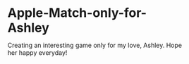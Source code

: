 # Apple-Match-only-for-Ashley
Creating an interesting game only for my love, Ashley. Hope her happy everyday!
<html lang="zh-CN">
<head>
    <meta charset="UTF-8">
    <meta name="viewport" content="width=device-width, initial-scale=1.0, user-scalable=no">
    <title>苹果消消乐 - 献给最爱的Ashley</title>
    <style>
        * {
            margin: 0;
            padding: 0;
            box-sizing: border-box;
        }
        
        body {
            font-family: -apple-system, BlinkMacSystemFont, "Segoe UI", Roboto, sans-serif;
            background: linear-gradient(135deg, #ff9a9e, #fecfef, #fecfef);
            min-height: 100vh;
            overflow-x: hidden;
            /* 移除触摸防护 */
            touch-action: manipulation;
            -webkit-touch-callout: none;
            -webkit-user-select: none;
            user-select: none;
        }
        
        /* 修复按钮触摸问题 */
        button, .level-button, .control-btn, .power-up {
            /* 关键修复：确保触摸事件正常 */
            touch-action: manipulation;
            -webkit-touch-callout: none;
            -webkit-tap-highlight-color: transparent;
            cursor: pointer;
            border: none;
            background: none;
            outline: none;
            /* 增加触摸区域 */
            min-height: 44px;
            min-width: 44px;
            display: flex;
            align-items: center;
            justify-content: center;
        }
        
        .hearts-bg {
            position: fixed;
            top: 0;
            left: 0;
            width: 100%;
            height: 100%;
            pointer-events: none;
            z-index: -1;
            overflow: hidden;
        }
        
        .heart {
            position: absolute;
            font-size: 1.5rem;
            animation: floatHeart 8s linear infinite;
            opacity: 0.6;
        }
        
        @keyframes floatHeart {
            0% {
                transform: translateY(100vh) rotate(0deg);
                opacity: 0;
            }
            10% {
                opacity: 0.6;
            }
            90% {
                opacity: 0.6;
            }
            100% {
                transform: translateY(-100px) rotate(360deg);
                opacity: 0;
            }
        }
        
        /* 主菜单样式 */
        .main-menu {
            display: flex;
            flex-direction: column;
            align-items: center;
            justify-content: center;
            min-height: 100vh;
            padding: 2rem;
            text-align: center;
        }
        
        .game-title {
            font-size: clamp(2rem, 8vw, 4rem);
            color: #fff;
            text-shadow: 0 4px 8px rgba(0,0,0,0.3);
            margin-bottom: 1rem;
            font-weight: bold;
        }
        
        .subtitle {
            font-size: clamp(1rem, 4vw, 1.5rem);
            color: #fff;
            opacity: 0.9;
            margin-bottom: 3rem;
            font-style: italic;
        }
        
        .menu-buttons {
            display: flex;
            flex-direction: column;
            gap: 1.5rem;
            width: 100%;
            max-width: 300px;
        }
        
        .menu-btn {
            padding: 1rem 2rem;
            font-size: 1.2rem;
            background: rgba(255, 255, 255, 0.9);
            color: #ff6b6b;
            border: none;
            border-radius: 25px;
            cursor: pointer;
            transition: all 0.3s ease;
            box-shadow: 0 4px 15px rgba(0, 0, 0, 0.2);
            font-weight: bold;
            /* 修复触摸 */
            touch-action: manipulation;
            min-height: 60px;
        }
        
        .menu-btn:hover, .menu-btn:active {
            background: #fff;
            transform: translateY(-2px);
            box-shadow: 0 6px 20px rgba(0, 0, 0, 0.3);
        }
        
        /* 关卡选择界面 */
        .level-select {
            display: none;
            padding: 2rem;
            min-height: 100vh;
        }
        
        .level-select h2 {
            color: #fff;
            text-align: center;
            margin-bottom: 2rem;
            font-size: clamp(1.5rem, 6vw, 2.5rem);
            text-shadow: 0 2px 4px rgba(0,0,0,0.3);
        }
        
        .level-grid {
            display: grid;
            grid-template-columns: repeat(auto-fit, minmax(280px, 1fr));
            gap: 1rem;
            max-width: 1200px;
            margin: 0 auto;
        }
        
        .level-button {
            background: rgba(255, 255, 255, 0.95);
            border: none;
            border-radius: 20px;
            padding: 1.5rem;
            cursor: pointer;
            transition: all 0.3s ease;
            box-shadow: 0 4px 15px rgba(0, 0, 0, 0.1);
            text-align: center;
            /* 修复触摸 */
            touch-action: manipulation;
            min-height: 120px;
        }
        
        .level-button:hover, .level-button:active {
            transform: translateY(-3px);
            box-shadow: 0 8px 25px rgba(0, 0, 0, 0.2);
        }
        
        .level-button.special {
            background: linear-gradient(135deg, #ff6b6b, #ee5a52);
            color: white;
        }
        
        .level-button.practice {
            background: linear-gradient(135deg, #4ecdc4, #44a08d);
            color: white;
        }
        
        .love-quote {
            font-style: italic;
            color: #666;
            margin-top: 0.5rem;
            font-size: 0.9rem;
        }
        
        .level-button.special .love-quote,
        .level-button.practice .love-quote {
            color: rgba(255, 255, 255, 0.8);
        }
        
        /* 游戏界面 */
        .game-screen {
            display: none;
            padding: 1rem;
            min-height: 100vh;
        }
        
        .game-header {
            background: rgba(255, 255, 255, 0.9);
            border-radius: 15px;
            padding: 1rem;
            margin-bottom: 1rem;
            display: grid;
            grid-template-columns: repeat(4, 1fr);
            gap: 1rem;
            text-align: center;
        }
        
        .stat-item {
            display: flex;
            flex-direction: column;
            align-items: center;
        }
        
        .stat-label {
            font-size: 0.8rem;
            color: #666;
            margin-bottom: 0.2rem;
        }
        
        .stat-value {
            font-size: 1.2rem;
            font-weight: bold;
            color: #ff6b6b;
        }
        
        .game-container {
            display: flex;
            flex-direction: column;
            gap: 1rem;
            max-width: 600px;
            margin: 0 auto;
        }
        
        .game-grid {
            display: grid;
            grid-template-columns: repeat(8, 1fr);
            gap: 2px;
            background: rgba(255, 255, 255, 0.9);
            padding: 1rem;
            border-radius: 15px;
            box-shadow: 0 4px 15px rgba(0, 0, 0, 0.1);
            aspect-ratio: 1;
        }
        
        .grid-cell {
            background: #f8f9fa;
            border-radius: 8px;
            display: flex;
            align-items: center;
            justify-content: center;
            cursor: pointer;
            transition: all 0.2s ease;
            position: relative;
            /* 修复触摸 */
            touch-action: manipulation;
            min-height: 40px;
        }
        
        .grid-cell:hover, .grid-cell:active {
            background: #e9ecef;
        }
        
        .grid-cell.selected {
            background: #fff3cd;
            box-shadow: 0 0 0 2px #ffc107;
        }
        
        .apple-icon {
            font-size: clamp(1.2rem, 4vw, 2rem);
            transition: all 0.2s ease;
            pointer-events: none;
        }
        
        .special-item {
            position: relative;
            animation: specialGlow 2s ease-in-out infinite alternate;
        }
        
        @keyframes specialGlow {
            0% { filter: brightness(1) drop-shadow(0 0 5px rgba(255, 215, 0, 0.5)); }
            100% { filter: brightness(1.2) drop-shadow(0 0 10px rgba(255, 215, 0, 0.8)); }
        }
        
        .power-ups {
            display: grid;
            grid-template-columns: repeat(3, 1fr);
            gap: 0.5rem;
            background: rgba(255, 255, 255, 0.9);
            padding: 1rem;
            border-radius: 15px;
        }
        
        .power-up {
            background: #f8f9fa;
            border: 2px solid #dee2e6;
            border-radius: 12px;
            padding: 0.8rem;
            cursor: pointer;
            transition: all 0.2s ease;
            text-align: center;
            position: relative;
            /* 修复触摸 */
            touch-action: manipulation;
            min-height: 60px;
        }
        
        .power-up:hover, .power-up:active {
            background: #e9ecef;
            transform: translateY(-1px);
        }
        
        .power-up.active {
            background: #fff3cd;
            border-color: #ffc107;
        }
        
        .power-up .icon {
            font-size: 1.5rem;
            margin-bottom: 0.2rem;
        }
        
        .power-up .name {
            font-size: 0.8rem;
            color: #666;
            margin-bottom: 0.2rem;
        }
        
        .power-up .count {
            background: #ff6b6b;
            color: white;
            border-radius: 50%;
            width: 20px;
            height: 20px;
            font-size: 0.7rem;
            display: flex;
            align-items: center;
            justify-content: center;
            position: absolute;
            top: -5px;
            right: -5px;
        }
        
        .controls {
            display: flex;
            justify-content: space-between;
            gap: 1rem;
            flex-wrap: wrap;
        }
        
        .control-btn {
            padding: 0.8rem 1.2rem;
            background: #ff6b6b;
            color: white;
            border: none;
            border-radius: 12px;
            cursor: pointer;
            font-size: 0.9rem;
            transition: all 0.2s ease;
            flex: 1;
            min-width: 80px;
            /* 修复触摸 */
            touch-action: manipulation;
            min-height: 44px;
        }
        
        .control-btn:hover, .control-btn:active {
            background: #ee5a52;
            transform: translateY(-1px);
        }
        
        .control-btn.secondary {
            background: #6c757d;
        }
        
        .control-btn.secondary:hover, .control-btn.secondary:active {
            background: #545b62;
        }
        
        /* 暂停菜单 */
        .pause-menu {
            display: none;
            position: fixed;
            top: 0;
            left: 0;
            width: 100%;
            height: 100%;
            background: rgba(0, 0, 0, 0.8);
            justify-content: center;
            align-items: center;
            z-index: 1000;
        }
        
        .pause-content {
            background: white;
            padding: 2rem;
            border-radius: 20px;
            text-align: center;
            max-width: 90vw;
        }
        
        .pause-content h3 {
            color: #ff6b6b;
            margin-bottom: 1.5rem;
        }
        
        .pause-buttons {
            display: flex;
            flex-direction: column;
            gap: 1rem;
        }
        
        /* 成就弹窗 */
        .achievement-popup {
            position: fixed;
            top: 20px;
            right: 20px;
            background: #4CAF50;
            color: white;
            padding: 1rem 1.5rem;
            border-radius: 15px;
            box-shadow: 0 4px 15px rgba(0, 0, 0, 0.3);
            transform: translateX(100%);
            transition: transform 0.5s ease;
            z-index: 1001;
            max-width: 300px;
        }
        
        .achievement-popup.show {
            transform: translateX(0);
        }
        
        /* 动画和效果 */
        .combo-display {
            position: absolute;
            top: 50%;
            left: 50%;
            transform: translate(-50%, -50%);
            background: rgba(255, 107, 107, 0.9);
            color: white;
            padding: 0.5rem 1rem;
            border-radius: 20px;
            font-weight: bold;
            z-index: 100;
            animation: comboAnim 1s ease-out forwards;
            pointer-events: none;
        }
        
        @keyframes comboAnim {
            0% {
                opacity: 0;
                transform: translate(-50%, -50%) scale(0.5);
            }
            50% {
                opacity: 1;
                transform: translate(-50%, -50%) scale(1.2);
            }
            100% {
                opacity: 0;
                transform: translate(-50%, -50%) scale(1);
            }
        }
        
        .particle {
            position: fixed;
            border-radius: 50%;
            pointer-events: none;
            z-index: 100;
        }
        
        @keyframes particle-float {
            0% {
                opacity: 1;
                transform: scale(1);
            }
            100% {
                opacity: 0;
                transform: scale(0);
            }
        }
        
        /* 移动端优化 */
        @media (max-width: 768px) {
            .game-header {
                grid-template-columns: repeat(2, 1fr);
                gap: 0.5rem;
                padding: 0.8rem;
            }
            
            .power-ups {
                grid-template-columns: repeat(6, 1fr);
                padding: 0.8rem;
            }
            
            .power-up {
                padding: 0.6rem 0.4rem;
            }
            
            .power-up .icon {
                font-size: 1.2rem;
            }
            
            .power-up .name {
                font-size: 0.7rem;
            }
            
            .controls {
                gap: 0.5rem;
            }
            
            .control-btn {
                padding: 0.6rem 0.8rem;
                font-size: 0.8rem;
            }
        }
        
        @media (max-width: 480px) {
            .main-menu {
                padding: 1rem;
            }
            
            .level-select {
                padding: 1rem;
            }
            
            .level-grid {
                grid-template-columns: 1fr;
                gap: 0.8rem;
            }
            
            .game-screen {
                padding: 0.5rem;
            }
        }
    </style>
</head>
<body>
    <!-- 爱心背景 -->
    <div class="hearts-bg" id="heartsBackground"></div>
    
    <!-- 主菜单 -->
    <div class="main-menu" id="mainMenu">
        <h1 class="game-title">🍎 苹果消消乐</h1>
        <p class="subtitle">献给最爱的Ashley ❤️</p>
        <div class="menu-buttons">
            <button class="menu-btn" onclick="showLevelSelect()">开始游戏 🎮</button>
            <button class="menu-btn" onclick="showAchievements()">成就系统 🏆</button>
            <button class="menu-btn" onclick="showLoveMessages()">专属情话 💕</button>
            <button class="menu-btn" onclick="showSettings()">游戏说明 ⚙️</button>
        </div>
    </div>
    
    <!-- 关卡选择 -->
    <div class="level-select" id="levelSelect">
        <h2>选择关卡</h2>
        <div class="level-grid" id="levelGrid"></div>
        <div style="text-align: center; margin-top: 2rem;">
            <button class="menu-btn" onclick="showMainMenu()">返回主菜单</button>
        </div>
    </div>
    <!-- 游戏界面 -->
    <div class="game-screen" id="gameScreen">
        <!-- 游戏状态栏 -->
        <div class="game-header">
            <div class="stat-item">
                <div class="stat-label">关卡</div>
                <div class="stat-value" id="currentLevel">1</div>
            </div>
            <div class="stat-item">
                <div class="stat-label">得分</div>
                <div class="stat-value" id="score">0</div>
            </div>
            <div class="stat-item">
                <div class="stat-label">目标</div>
                <div class="stat-value" id="target">1000</div>
            </div>
            <div class="stat-item">
                <div class="stat-label">剩余步数</div>
                <div class="stat-value" id="moves">25</div>
            </div>
        </div>
        
        <div class="game-container">
            <!-- 游戏网格 -->
            <div class="game-grid" id="gameGrid"></div>
            
            <!-- 道具栏 -->
            <div class="power-ups" id="powerUps">
                <div class="power-up" data-power="bomb">
                    <div class="icon">💥</div>
                    <div class="name">炸弹</div>
                    <div class="count">3</div>
                </div>
                <div class="power-up" data-power="lightning">
                    <div class="icon">⚡</div>
                    <div class="name">闪电</div>
                    <div class="count">3</div>
                </div>
                <div class="power-up" data-power="rainbow">
                    <div class="icon">🌈</div>
                    <div class="name">彩虹</div>
                    <div class="count">2</div>
                </div>
                <div class="power-up" data-power="hammer">
                    <div class="icon">🔨</div>
                    <div class="name">锤子</div>
                    <div class="count">5</div>
                </div>
                <div class="power-up" data-power="shuffle">
                    <div class="icon">🔄</div>
                    <div class="name">洗牌</div>
                    <div class="count">2</div>
                </div>
                <div class="power-up" data-power="time">
                    <div class="icon">⏰</div>
                    <div class="name">时光</div>
                    <div class="count">2</div>
                </div>
            </div>
            
            <!-- 控制按钮 -->
            <div class="controls">
                <button class="control-btn secondary" onclick="showHint()">提示 💡</button>
                <button class="control-btn secondary" onclick="pauseGame()">暂停 ⏸️</button>
                <button class="control-btn secondary" onclick="restartLevel()">重新开始 🔄</button>
                <button class="control-btn secondary" onclick="backToLevelSelect()">返回选关 ⬅️</button>
            </div>
        </div>
    </div>
    
    <!-- 暂停菜单 -->
    <div class="pause-menu" id="pauseMenu">
        <div class="pause-content">
            <h3>游戏暂停</h3>
            <div class="pause-buttons">
                <button class="menu-btn" onclick="resumeGame()">继续游戏 ▶️</button>
                <button class="menu-btn" onclick="restartLevel()">重新开始 🔄</button>
                <button class="menu-btn" onclick="backToLevelSelect()">返回选关 ⬅️</button>
                <button class="menu-btn" onclick="backToMainMenu()">主菜单 🏠</button>
            </div>
        </div>
    </div>
    
    <!-- 成就弹窗 -->
    <div class="achievement-popup" id="achievementPopup">
        <div id="achievementText"></div>
    </div>
    
    <!-- 特殊日期效果容器 -->
    <div id="specialDateEffect" style="position: fixed; top: 0; left: 0; width: 100%; height: 100%; pointer-events: none; z-index: 999;"></div>

<script>
// 游戏状态管理
class GameState {
    constructor() {
        this.currentLevel = 1;
        this.score = 0;
        this.moves = 30;
        this.target = 1000;
        this.combo = 0;
        this.selectedCell = null;
        this.grid = [];
        this.powerUps = {
            bomb: 3,
            lightning: 3,
            rainbow: 2,
            hammer: 5,
            shuffle: 2,
            time: 2
        };
        this.activePowerUp = null;
        this.achievements = new Set();
        this.isPaused = false;
        this.isGameActive = false;
        this.totalMatches = 0;
        this.maxCombo = 0;
        this.totalScore = 0;
        this.gamesPlayed = 0;
        this.perfectGames = 0;
        this.initializeAudio();
    }

    initializeAudio() {
        this.sounds = {
            match: this.createBeep(200, 0.1),
            combo: this.createBeep(300, 0.15),
            powerUp: this.createBeep(400, 0.2)
        };
    }

    createBeep(frequency, duration) {
        // 简化的音效生成
        return {
            play: () => {
                try {
                    const audioContext = new (window.AudioContext || window.webkitAudioContext)();
                    const oscillator = audioContext.createOscillator();
                    const gainNode = audioContext.createGain();
                    
                    oscillator.connect(gainNode);
                    gainNode.connect(audioContext.destination);
                    
                    oscillator.frequency.setValueAtTime(frequency, audioContext.currentTime);
                    gainNode.gain.setValueAtTime(0.1, audioContext.currentTime);
                    gainNode.gain.exponentialRampToValueAtTime(0.01, audioContext.currentTime + duration);
                    
                    oscillator.start(audioContext.currentTime);
                    oscillator.stop(audioContext.currentTime + duration);
                } catch (e) {
                    // 静默处理音效错误
                }
            }
        };
    }

    playSound(type) {
        if (this.sounds[type]) {
            this.sounds[type].play();
        }
    }
}

// 全局游戏状态
const gameState = new GameState();

// 关卡数据和情话
const LEVELS = [
    { id: 1, name: "初遇", target: 1800, moves: 450, quote: "就像第一次见到你，心跳不已 💕", special: false },
    { id: 2, name: "怦然心动", target: 2300, moves: 440, quote: "每一个眼神交汇，都是命运的安排 ✨", special: false },
    { id: 3, name: "甜蜜约会", target: 2500, moves: 430, quote: "和你在一起的每一秒都是甜蜜的 🍯", special: false },
    { id: 4, name: "告白时刻", target: 2800, moves: 420, quote: "三个字，说给全世界听：我爱你 💖", special: true },
    { id: 5, name: "牵手漫步", target: 3000, moves: 410, quote: "十指紧扣，走过春夏秋冬 🌸", special: false },
    { id: 6, name: "浪漫晚餐", target: 3500, moves: 400, quote: "烛光晚餐，你是我唯一的风景 🕯️", special: false },
    { id: 7, name: "星空许愿", target: 4000, moves: 390, quote: "对着流星许愿，愿与你白头偕老 🌟", special: false },
    { id: 8, name: "生日惊喜", target: 4500, moves: 380, quote: "3月25日，为你准备最美的惊喜 🎂", special: true },
    { id: 9, name: "情人节", target: 5000, moves: 370, quote: "玫瑰花海，不及你的笑颜 🌹", special: true },
    { id: 10, name: "永恒承诺", target: 5600, moves: 360, quote: "此生此世，只想和你在一起 💍", special: true },
    { id: 11, name: "梦中情人", target: 6000, moves: 350, quote: "梦里梦外，都是你的身影 💭", special: false },
    { id: 12, name: "心有灵犀", target: 6500, moves: 340, quote: "不用言语，我们就能读懂彼此 💫", special: false }
];

// 苹果类型定义
const APPLE_TYPES = [
    { type: 'red', emoji: '🍎', class: 'apple-red' },
    { type: 'green', emoji: '🍏', class: 'apple-green' },
    { type: 'yellow', emoji: '🍌', class: 'apple-yellow' },
    { type: 'blue', emoji: '🫐', class: 'apple-blue' },
    { type: 'purple', emoji: '🍇', class: 'apple-purple' },
    { type: 'orange', emoji: '🍊', class: 'apple-orange' }
];

// 成就系统
const ACHIEVEMENTS = [
    { id: 'first_match', name: '初次消除', desc: '完成第一次消除', icon: '🎯' },
    { id: 'combo_master', name: '连击高手', desc: '达成5连击', icon: '⚡' },
    { id: 'score_hunter', name: '分数猎人', desc: '单局得分超过5000', icon: '🏆' },
    { id: 'perfect_level', name: '完美通关', desc: '剩余步数≥10通关', icon: '💎' },
    { id: 'power_master', name: '道具大师', desc: '使用所有类型道具', icon: '🎮' },
    { id: 'ashley_special', name: '最爱的Ashley', desc: '专属成就：为爱而战', icon: '👑' },
    { id: 'love_master', name: '爱情达人', desc: '完成所有特殊关卡', icon: '💕' }
];

// 初始化游戏
function initializeGame() {
    createHeartBackground();
    checkSpecialDate();
    generateLevelButtons();
    setupEventListeners();
    loadGameData();
}

// 创建爱心背景动画
function createHeartBackground() {
    const heartsContainer = document.getElementById('heartsBackground');
    
    function createHeart() {
        const heart = document.createElement('div');
        heart.className = 'heart';
        heart.innerHTML = ['❤️', '💕', '💖', '💘'][Math.floor(Math.random() * 4)];
        heart.style.left = Math.random() * 100 + '%';
        heart.style.animationDelay = Math.random() * 6 + 's';
        heart.style.animationDuration = (6 + Math.random() * 4) + 's';
        heartsContainer.appendChild(heart);
        
        setTimeout(() => {
            if (heart.parentNode) heart.remove();
        }, 10000);
    }
    
    setInterval(createHeart, 2000);
    
    // 立即创建几个爱心
    for (let i = 0; i < 3; i++) {
        setTimeout(createHeart, i * 1000);
    }
}

// 检查特殊日期
function checkSpecialDate() {
    const today = new Date();
    const month = today.getMonth() + 1;
    const date = today.getDate();
    
    // 3月25日 - Ashley的生日
    if (month === 3 && date === 25) {
        createSpecialEffect('birthday');
        setTimeout(() => showAchievement(ACHIEVEMENTS.find(a => a.id === 'ashley_special')), 2000);
    }
    // 2月14日 - 情人节
    else if (month === 2 && date === 14) {
        createSpecialEffect('valentine');
    }
}

// 创建特殊日期效果
function createSpecialEffect(type) {
    const effectContainer = document.getElementById('specialDateEffect');
    
    if (type === 'birthday') {
        // 生日烟花效果
        for (let i = 0; i < 20; i++) {
            setTimeout(() => {
                const firework = document.createElement('div');
                firework.className = 'firework';
                firework.style.cssText = `
                    position: absolute;
                    width: ${Math.random() * 100 + 50}px;
                    height: ${Math.random() * 100 + 50}px;
                    left: ${Math.random() * 100}%;
                    top: ${Math.random() * 100}%;
                    background: hsl(${Math.random() * 360}, 70%, 60%);
                    border-radius: 50%;
                    animation: fireworkAnim 2s ease-out forwards;
                `;
                effectContainer.appendChild(firework);
                
                setTimeout(() => {
                    if (firework.parentNode) firework.remove();
                }, 2000);
            }, i * 200);
        }
        
        // 添加烟花动画
        const style = document.createElement('style');
        style.textContent = `
            @keyframes fireworkAnim {
                0% { transform: scale(0); opacity: 1; }
                50% { transform: scale(1.5); opacity: 0.8; }
                100% { transform: scale(3); opacity: 0; }
            }
        `;
        document.head.appendChild(style);
        
        // 显示特殊祝福
        setTimeout(() => {
            showMessage('🎂 生日快乐，我最爱的Ashley！🎂\n愿你每天都像今天一样美丽动人！');
        }, 1000);
        
        setTimeout(() => {
            style.remove();
        }, 5000);
        
    } else if (type === 'valentine') {
        // 情人节玫瑰花瓣效果
        for (let i = 0; i < 30; i++) {
            setTimeout(() => {
                const petal = document.createElement('div');
                petal.innerHTML = '🌸';
                petal.style.cssText = `
                    position: absolute;
                    left: ${Math.random() * 100}%;
                    top: -50px;
                    font-size: ${Math.random() * 20 + 10}px;
                    animation: floatHeart 8s linear forwards;
                    pointer-events: none;
                `;
                effectContainer.appendChild(petal);
                
                setTimeout(() => {
                    if (petal.parentNode) petal.remove();
                }, 8000);
            }, i * 300);
        }
    }
}

// 生成关卡按钮
function generateLevelButtons() {
    const levelGrid = document.getElementById('levelGrid');
    levelGrid.innerHTML = '';
    
    // 练习场
    const practiceBtn = document.createElement('button');
    practiceBtn.className = 'level-button practice';
    practiceBtn.innerHTML = `
        <div style="font-size: 1.2em;">🎯</div>
        <div>练习场</div>
        <div class="love-quote">熟能生巧</div>
    `;
    practiceBtn.onclick = () => startLevel(0); // 0表示练习模式
    levelGrid.appendChild(practiceBtn);
    
    // 正常关卡
    LEVELS.forEach(level => {
        const button = document.createElement('button');
        button.className = `level-button ${level.special ? 'special' : ''}`;
        button.innerHTML = `
            <div style="font-size: 1.2em;">${level.special ? '💎' : '🍎'}</div>
            <div>${level.name}</div>
            <div class="love-quote">"${level.quote}"</div>
        `;
        button.onclick = () => selectLevel(level.id);
        levelGrid.appendChild(button);
    });
}

// 继续第三部分...
// 选择关卡
function selectLevel(levelId) {
    if (levelId <= LEVELS.length) {
        startLevel(levelId);
    }
}

// 开始关卡
function startLevel(levelId) {
    const level = LEVELS.find(l => l.id === levelId);
    
    if (levelId === 0) {
        // 练习模式
        gameState.currentLevel = 0;
        gameState.target = Infinity;
        gameState.moves = Infinity;
        // 练习模式重置道具
        gameState.powerUps = {
            bomb: 99,
            lightning: 99,
            rainbow: 99,
            hammer: 99,
            shuffle: 99,
            time: 99
        };
    } else if (level) {
        gameState.currentLevel = level.id;
        gameState.target = level.target;
        gameState.moves = level.moves;
        // 重置道具
        gameState.powerUps = {
            bomb: 30,
            lightning: 30,
            rainbow: 20,
            hammer: 50,
            shuffle: 20,
            time: 20
        };
    }
    
    gameState.score = 0;
    gameState.combo = 0;
    gameState.selectedCell = null;
    gameState.activePowerUp = null;
    gameState.isGameActive = true;
    gameState.isPaused = false;
    
    initializeGrid();
    showGameScreen();
    updateUI();
}

// 创建随机苹果
function createRandomApple() {
    const randomType = APPLE_TYPES[Math.floor(Math.random() * APPLE_TYPES.length)];
    return {
        type: randomType.type,
        emoji: randomType.emoji,
        class: randomType.class
    };
}

// 初始化游戏网格
function initializeGrid() {
    const gridElement = document.getElementById('gameGrid');
    gridElement.innerHTML = '';
    
    // 创建8x8网格
    gameState.grid = [];
    for (let row = 0; row < 8; row++) {
        gameState.grid[row] = [];
        for (let col = 0; col < 8; col++) {
            gameState.grid[row][col] = createRandomApple();
            
            // 创建DOM元素
            const cell = document.createElement('div');
            cell.className = 'grid-cell';
            cell.dataset.row = row;
            cell.dataset.col = col;
            
            const appleElement = createAppleElement(gameState.grid[row][col]);
            cell.appendChild(appleElement);
            
            // 绑定触摸事件
            bindCellEvents(cell, row, col);
            
            gridElement.appendChild(cell);
        }
    }
    
    // 确保初始状态没有匹配
    while (hasMatches()) {
        for (let row = 0; row < 8; row++) {
            for (let col = 0; col < 8; col++) {
                gameState.grid[row][col] = createRandomApple();
                updateCellDisplay(row, col);
            }
        }
    }
    
    // 练习模式添加特殊道具
    if (gameState.currentLevel === 0) {
        setTimeout(() => {
            addRandomSpecialItems();
        }, 1000);
    }
}

// 创建苹果元素
function createAppleElement(apple) {
    const element = document.createElement('div');
    element.className = `apple-icon ${apple.class || ''}`;
    element.textContent = apple.emoji;
    return element;
}

// 绑定单元格事件
function bindCellEvents(cell, row, col) {
    let touchStartTime;
    let touchStartPos;
    
    // 统一的点击处理函数
    function handleCellClick(e) {
        e.preventDefault();
        if (!gameState.isGameActive || gameState.isPaused) return;
        
        handleCellInteraction(row, col);
    }
    
    // 鼠标事件
    cell.addEventListener('click', handleCellClick);
    
    // 触摸事件 - 修复触摸响应问题
    cell.addEventListener('touchstart', (e) => {
        e.preventDefault();
        touchStartTime = Date.now();
        touchStartPos = {
            x: e.touches[0].clientX,
            y: e.touches[0].clientY
        };
        
        // 添加视觉反馈
        cell.style.backgroundColor = '#e9ecef';
    }, { passive: false });
    
    cell.addEventListener('touchend', (e) => {
        e.preventDefault();
        
        // 移除视觉反馈
        cell.style.backgroundColor = '';
        
        const touchEndTime = Date.now();
        const touchDuration = touchEndTime - touchStartTime;
        
        // 如果是短触摸（类似点击），处理交互
        if (touchDuration < 500) {
            handleCellClick(e);
        }
    }, { passive: false });
    
    // 防止触摸移动时的误操作
    cell.addEventListener('touchmove', (e) => {
        const currentPos = {
            x: e.touches[0].clientX,
            y: e.touches[0].clientY
        };
        
        const distance = Math.sqrt(
            Math.pow(currentPos.x - touchStartPos.x, 2) + 
            Math.pow(currentPos.y - touchStartPos.y, 2)
        );
        
        // 如果移动距离太大，取消视觉反馈
        if (distance > 20) {
            cell.style.backgroundColor = '';
        }
    }, { passive: true });
}

// 处理单元格交互
function handleCellInteraction(row, col) {
    const cell = document.querySelector(`[data-row="${row}"][data-col="${col}"]`);
    
    // 如果有激活的道具
    if (gameState.activePowerUp) {
        usePowerUp(gameState.activePowerUp, row, col);
        gameState.activePowerUp = null;
        
        // 移除道具选择状态
        document.querySelectorAll('.power-up').forEach(p => p.classList.remove('active'));
        return;
    }
    
    // 正常交换逻辑
    if (gameState.selectedCell) {
        const [selectedRow, selectedCol] = gameState.selectedCell;
        
        // 检查是否是相邻单元格
        if (isAdjacent(selectedRow, selectedCol, row, col)) {
            attemptSwap(selectedRow, selectedCol, row, col);
        }
        
        // 清除选择
        clearSelection();
    } else {
        // 选择当前单元格
        gameState.selectedCell = [row, col];
        cell.classList.add('selected');
    }
}

// 检查是否相邻
function isAdjacent(row1, col1, row2, col2) {
    const rowDiff = Math.abs(row1 - row2);
    const colDiff = Math.abs(col1 - col2);
    return (rowDiff === 1 && colDiff === 0) || (rowDiff === 0 && colDiff === 1);
}

// 尝试交换
function attemptSwap(row1, col1, row2, col2) {
    // 临时交换
    const temp = gameState.grid[row1][col1];
    gameState.grid[row1][col1] = gameState.grid[row2][col2];
    gameState.grid[row2][col2] = temp;
    
    // 检查是否产生匹配
    const matches = findMatches();
    
    if (matches.length > 0) {
        // 有匹配，执行交换
        updateCellDisplay(row1, col1);
        updateCellDisplay(row2, col2);
        
        // 减少步数（练习模式除外）
        if (gameState.currentLevel !== 0) {
            gameState.moves--;
        }
        
        // 处理匹配
        setTimeout(() => {
            processMatches(matches);
        }, 300);
        
        // 播放交换音效
        gameState.playSound('match');
        
    } else {
        // 没有匹配，交换回来
        gameState.grid[row2][col2] = gameState.grid[row1][col1];
        gameState.grid[row1][col1] = temp;
        
        // 显示无效移动提示
        showMessage('无效移动！');
    }
    
    updateUI();
}

// 清除选择状态
function clearSelection() {
    document.querySelectorAll('.grid-cell').forEach(cell => {
        cell.classList.remove('selected');
    });
    gameState.selectedCell = null;
}

// 更新单元格显示
function updateCellDisplay(row, col) {
    const cell = document.querySelector(`[data-row="${row}"][data-col="${col}"]`);
    const apple = gameState.grid[row][col];
    
    if (cell && apple) {
        cell.innerHTML = '';
        cell.appendChild(createAppleElement(apple));
    }
}

// 寻找匹配
function findMatches() {
    const matches = [];
    const checked = new Set();
    
    // 检查水平匹配
    for (let row = 0; row < 8; row++) {
        let count = 1;
        let currentType = gameState.grid[row][0].type;
        
        for (let col = 1; col < 8; col++) {
            if (gameState.grid[row][col].type === currentType && currentType !== 'special') {
                count++;
            } else {
                if (count >= 3) {
                    for (let i = col - count; i < col; i++) {
                        const key = `${row}-${i}`;
                        if (!checked.has(key)) {
                            matches.push({ row, col: i });
                            checked.add(key);
                        }
                    }
                }
                count = 1;
                currentType = gameState.grid[row][col].type;
            }
        }
        
        // 检查行末尾
        if (count >= 3) {
            for (let i = 8 - count; i < 8; i++) {
                const key = `${row}-${i}`;
                if (!checked.has(key)) {
                    matches.push({ row, col: i });
                    checked.add(key);
                }
            }
        }
    }
    
    // 检查垂直匹配
    for (let col = 0; col < 8; col++) {
        let count = 1;
        let currentType = gameState.grid[0][col].type;
        
        for (let row = 1; row < 8; row++) {
            if (gameState.grid[row][col].type === currentType && currentType !== 'special') {
                count++;
            } else {
                if (count >= 3) {
                    for (let i = row - count; i < row; i++) {
                        const key = `${i}-${col}`;
                        if (!checked.has(key)) {
                            matches.push({ row: i, col });
                            checked.add(key);
                        }
                    }
                }
                count = 1;
                currentType = gameState.grid[row][col].type;
            }
        }
        
        // 检查列末尾
        if (count >= 3) {
            for (let i = 8 - count; i < 8; i++) {
                const key = `${i}-${col}`;
                if (!checked.has(key)) {
                    matches.push({ row: i, col });
                    checked.add(key);
                }
            }
        }
    }
    
    return matches;
}

// 检查是否有匹配
function hasMatches() {
    return findMatches().length > 0;
}

// 处理匹配
function processMatches(matches) {
    if (matches.length === 0) return;
    
    gameState.combo++;
    gameState.totalMatches += matches.length;
    
    // 计算得分
    const baseScore = matches.length * 10;
    const comboBonus = Math.min(gameState.combo * 5, 100); // 最大连击奖励100%
    const levelMultiplier = Math.max(1, gameState.currentLevel * 0.1);
    const finalScore = Math.round(baseScore * (1 + comboBonus / 100) * levelMultiplier);
    
    gameState.score += finalScore;
    gameState.totalScore += finalScore;
    
    // 播放音效
    gameState.playSound('match');
    if (gameState.combo > 3) {
        gameState.playSound('combo');
    }
    
    // 显示得分动画
    if (matches.length > 0) {
        showScoreAnimation(finalScore, matches[0].row, matches[0].col);
    }
    
    // 显示连击效果
    if (gameState.combo > 1) {
        showComboEffect();
    }
    
    // 创建粒子效果
    matches.forEach(match => {
        createParticleEffect(match.row, match.col);
    });
    
    // 移除匹配的单元格
    matches.forEach(match => {
        gameState.grid[match.row][match.col] = null;
        const cell = document.querySelector(`[data-row="${match.row}"][data-col="${match.col}"]`);
        if (cell) {
            cell.innerHTML = '';
            cell.style.background = '#f0f0f0';
        }
    });
    
    // 延迟处理下落和补充
    setTimeout(() => {
        dropCells();
        setTimeout(() => {
            fillEmptyCells();
            setTimeout(() => {
                const newMatches = findMatches();
                if (newMatches.length > 0) {
                    processMatches(newMatches);
                } else {
                    gameState.combo = 0;
                    checkLevelComplete();
                    checkAchievements();
                }
            }, 300);
        }, 300);
    }, 300);
    
    updateUI();
}

// 显示得分动画
function showScoreAnimation(score, row, col) {
    const cell = document.querySelector(`[data-row="${row}"][data-col="${col}"]`);
    if (!cell) return;
    
    const scoreElement = document.createElement('div');
    scoreElement.textContent = `+${score}`;
    scoreElement.style.cssText = `
        position: absolute;
        color: #ff6b6b;
        font-weight: bold;
        font-size: 1.2rem;
        pointer-events: none;
        z-index: 100;
        animation: scoreFloat 1s ease-out forwards;
    `;
    
    const rect = cell.getBoundingClientRect();
    scoreElement.style.left = rect.left + rect.width / 2 + 'px';
    scoreElement.style.top = rect.top + rect.height / 2 + 'px';
    
    document.body.appendChild(scoreElement);
    
    // 添加动画
    const style = document.createElement('style');
    style.textContent = `
        @keyframes scoreFloat {
            0% { 
                opacity: 1; 
                transform: translateY(0) scale(1);
            }
            100% { 
                opacity: 0; 
                transform: translateY(-50px) scale(1.2);
            }
        }
    `;
    document.head.appendChild(style);
    
    setTimeout(() => {
        scoreElement.remove();
        style.remove();
    }, 1000);
}

// 显示连击效果
function showComboEffect() {
    const gameGrid = document.getElementById('gameGrid');
    const comboElement = document.createElement('div');
    comboElement.className = 'combo-display';
    
    // 根据连击数显示不同的效果
    let comboText = `${gameState.combo}连击! `;
    if (gameState.combo >= 5) comboText += '💥💥💥💥';
    else if (gameState.combo >= 4) comboText += '☄️☄️☄️';
    else if (gameState.combo >= 3) comboText += '❤️‍🔥❤️‍🔥❤️‍🔥';
    else if (gameState.combo >= 2) comboText += '🌋🌋🌋';
    else comboText += '🔥🔥';
    
    comboElement.textContent = comboText;
    
    gameGrid.appendChild(comboElement);
    
    // 更新最大连击记录
    if (gameState.combo > gameState.maxCombo) {
        gameState.maxCombo = gameState.combo;
    }
    
    setTimeout(() => {
        if (comboElement.parentNode) {
            comboElement.remove();
        }
    }, 1000);
}

// 创建粒子效果
function createParticleEffect(row, col) {
    const cell = document.querySelector(`[data-row="${row}"][data-col="${col}"]`);
    if (!cell) return;
    
    const rect = cell.getBoundingClientRect();
    const colors = ['#ff6b6b', '#4ecdc4', '#45b7d1', '#96ceb4', '#feca57', '#ff9ff3'];
    
    for (let i = 0; i < 6; i++) {
        const particle = document.createElement('div');
        particle.className = 'particle';
        particle.style.cssText = `
            position: fixed;
            left: ${rect.left + rect.width / 2}px;
            top: ${rect.top + rect.height / 2}px;
            width: ${Math.random() * 6 + 4}px;
            height: ${Math.random() * 6 + 4}px;
            background: ${colors[Math.floor(Math.random() * colors.length)]};
            border-radius: 50%;
            pointer-events: none;
            z-index: 100;
            animation: particle-float 0.8s ease-out forwards;
        `;
        
        // 随机方向
        const angle = (Math.PI * 2 * i) / 6;
        const distance = Math.random() * 50 + 30;
        const endX = rect.left + rect.width / 2 + Math.cos(angle) * distance;
        const endY = rect.top + rect.height / 2 + Math.sin(angle) * distance;
        
        particle.style.setProperty('--end-x', endX + 'px');
        particle.style.setProperty('--end-y', endY + 'px');
        
        document.body.appendChild(particle);
        setTimeout(() => {
            if (particle.parentNode) particle.remove();
        }, 800);
    }
    
    // 添加粒子动画
    if (!document.querySelector('#particleStyle')) {
        const style = document.createElement('style');
        style.id = 'particleStyle';
        style.textContent = `
            @keyframes particle-float {
                0% {
                    opacity: 1;
                    transform: scale(1);
                }
                100% {
                    opacity: 0;
                    transform: scale(0) translate(var(--end-x, 0), var(--end-y, 0));
                }
            }
        `;
        document.head.appendChild(style);
    }
}

// 下落处理
function dropCells() {
    for (let col = 0; col < 8; col++) {
        let writeIndex = 7; // 从底部开始写入
        
        // 从底部向上遍历
        for (let row = 7; row >= 0; row--) {
            if (gameState.grid[row][col] !== null) {
                if (writeIndex !== row) {
                    gameState.grid[writeIndex][col] = gameState.grid[row][col];
                    gameState.grid[row][col] = null;
                    updateCellDisplay(writeIndex, col);
                    
                    // 清除原位置
                    const oldCell = document.querySelector(`[data-row="${row}"][data-col="${col}"]`);
                    if (oldCell) {
                        oldCell.innerHTML = '';
                        oldCell.style.background = '';
                    }
                }
                writeIndex--;
            }
        }
    }
}

// 补充空单元格
function fillEmptyCells() {
    for (let col = 0; col < 8; col++) {
        for (let row = 0; row < 8; row++) {
            if (gameState.grid[row][col] === null) {
                gameState.grid[row][col] = createRandomApple();
                updateCellDisplay(row, col);
                
                // 恢复背景色
                const cell = document.querySelector(`[data-row="${row}"][data-col="${col}"]`);
                if (cell) {
                    cell.style.background = '';
                }
            }
        }
    }
}

// 继续第四部分...
// 道具系统
function setupPowerUpInteraction() {
    document.querySelectorAll('.power-up').forEach(powerUp => {
        // 移除旧的事件监听器
        powerUp.replaceWith(powerUp.cloneNode(true));
    });
    
    // 重新获取元素并绑定事件
    document.querySelectorAll('.power-up').forEach(powerUp => {
        const powerType = powerUp.dataset.power;
        
        // 统一的点击处理
        function handlePowerUpClick(e) {
            e.preventDefault();
            e.stopPropagation();
            
            if (!gameState.isGameActive || gameState.isPaused) return;
            
            const count = gameState.powerUps[powerType];
            if (count <= 0) {
                showMessage('道具已用完！');
                return;
            }
            
            // 切换道具状态
            if (gameState.activePowerUp === powerType) {
                gameState.activePowerUp = null;
                powerUp.classList.remove('active');
            } else {
                // 移除其他道具的激活状态
                document.querySelectorAll('.power-up').forEach(p => p.classList.remove('active'));
                gameState.activePowerUp = powerType;
                powerUp.classList.add('active');
                showMessage(`已选择${getPowerUpName(powerType)}道具，点击网格使用！`);
            }
        }
        
        // 鼠标事件
        powerUp.addEventListener('click', handlePowerUpClick);
        
        // 触摸事件
        let touchStartTime = 0;
        
        powerUp.addEventListener('touchstart', (e) => {
            e.preventDefault();
            touchStartTime = Date.now();
            powerUp.style.backgroundColor = '#e9ecef';
        }, { passive: false });
        
        powerUp.addEventListener('touchend', (e) => {
            e.preventDefault();
            powerUp.style.backgroundColor = '';
            
            const touchDuration = Date.now() - touchStartTime;
            if (touchDuration < 500) {
                handlePowerUpClick(e);
            }
        }, { passive: false });
    });
}

// 获取道具名称
function getPowerUpName(powerType) {
    const names = {
        bomb: '炸弹',
        lightning: '闪电',
        rainbow: '彩虹',
        hammer: '锤子',
        shuffle: '洗牌',
        time: '时光'
    };
    return names[powerType] || '未知道具';
}

// 使用道具
function usePowerUp(powerType, targetRow, targetCol) {
    if (gameState.powerUps[powerType] <= 0) {
        showMessage('道具数量不足！');
        return;
    }
    
    gameState.powerUps[powerType]--;
    gameState.playSound('powerUp');
    
    switch (powerType) {
        case 'bomb':
            useBomb(targetRow, targetCol);
            break;
        case 'lightning':
            useLightning(targetRow, targetCol);
            break;
        case 'rainbow':
            useRainbow(targetRow, targetCol);
            break;
        case 'hammer':
            useHammer(targetRow, targetCol);
            break;
        case 'shuffle':
            useShuffle();
            break;
        case 'time':
            useTime();
            break;
    }
    
    updatePowerUpUI();
}

// 炸弹道具 - 消除3x3范围
function useBomb(centerRow, centerCol) {
    const affectedCells = [];
    
    for (let row = Math.max(0, centerRow - 1); row <= Math.min(7, centerRow + 1); row++) {
        for (let col = Math.max(0, centerCol - 1); col <= Math.min(7, centerCol + 1); col++) {
            if (gameState.grid[row][col]) {
                affectedCells.push({ row, col });
            }
        }
    }
    
    // 创建爆炸效果
    createBombEffect(centerRow, centerCol);
    
    // 延迟处理消除
    setTimeout(() => {
        affectedCells.forEach(cell => {
            createParticleEffect(cell.row, cell.col);
            gameState.grid[cell.row][cell.col] = null;
            
            const cellElement = document.querySelector(`[data-row="${cell.row}"][data-col="${cell.col}"]`);
            if (cellElement) {
                cellElement.innerHTML = '';
                cellElement.style.background = '#f0f0f0';
            }
        });
        
        // 计算得分
        const score = affectedCells.length * 15;
        gameState.score += score;
        showScoreAnimation(score, centerRow, centerCol);
        
        // 处理下落
        setTimeout(() => {
            dropCells();
            setTimeout(() => {
                fillEmptyCells();
                checkForMatches();
            }, 300);
        }, 300);
        
    }, 500);
}

// 闪电道具 - 消除整行和整列
function useLightning(targetRow, targetCol) {
    const affectedCells = [];
    
    // 消除整行
    for (let col = 0; col < 8; col++) {
        if (gameState.grid[targetRow][col]) {
            affectedCells.push({ row: targetRow, col });
        }
    }
    
    // 消除整列
    for (let row = 0; row < 8; row++) {
        if (gameState.grid[row][targetCol] && row !== targetRow) {
            affectedCells.push({ row, col: targetCol });
        }
    }
    
    // 创建闪电效果
    createLightningEffect(targetRow, targetCol);
    
    setTimeout(() => {
        affectedCells.forEach(cell => {
            createParticleEffect(cell.row, cell.col);
            gameState.grid[cell.row][cell.col] = null;
            
            const cellElement = document.querySelector(`[data-row="${cell.row}"][data-col="${cell.col}"]`);
            if (cellElement) {
                cellElement.innerHTML = '';
                cellElement.style.background = '#f0f0f0';
            }
        });
        
        const score = affectedCells.length * 20;
        gameState.score += score;
        showScoreAnimation(score, targetRow, targetCol);
        
        setTimeout(() => {
            dropCells();
            setTimeout(() => {
                fillEmptyCells();
                checkForMatches();
            }, 300);
        }, 300);
        
    }, 800);
}

// 彩虹道具 - 消除同类型所有苹果
function useRainbow(targetRow, targetCol) {
    const targetType = gameState.grid[targetRow][targetCol]?.type;
    if (!targetType) return;
    
    const affectedCells = [];
    
    for (let row = 0; row < 8; row++) {
        for (let col = 0; col < 8; col++) {
            if (gameState.grid[row][col]?.type === targetType) {
                affectedCells.push({ row, col });
            }
        }
    }
    
    // 创建彩虹效果
    createRainbowEffect();
    
    setTimeout(() => {
        affectedCells.forEach(cell => {
            createParticleEffect(cell.row, cell.col);
            gameState.grid[cell.row][cell.col] = null;
            
            const cellElement = document.querySelector(`[data-row="${cell.row}"][data-col="${cell.col}"]`);
            if (cellElement) {
                cellElement.innerHTML = '';
                cellElement.style.background = '#f0f0f0';
            }
        });
        
        const score = affectedCells.length * 25;
        gameState.score += score;
        showScoreAnimation(score, targetRow, targetCol);
        
        setTimeout(() => {
            dropCells();
            setTimeout(() => {
                fillEmptyCells();
                checkForMatches();
            }, 300);
        }, 300);
        
    }, 1000);
}

// 锤子道具 - 消除单个苹果
function useHammer(targetRow, targetCol) {
    if (!gameState.grid[targetRow][targetCol]) return;
    
    createParticleEffect(targetRow, targetCol);
    gameState.grid[targetRow][targetCol] = null;
    
    const cellElement = document.querySelector(`[data-row="${targetRow}"][data-col="${targetCol}"]`);
    if (cellElement) {
        cellElement.innerHTML = '';
        cellElement.style.background = '#f0f0f0';
    }
    
    gameState.score += 10;
    showScoreAnimation(10, targetRow, targetCol);
    
    setTimeout(() => {
        dropCells();
        setTimeout(() => {
            fillEmptyCells();
            checkForMatches();
        }, 300);
    }, 300);
}

// 洗牌道具 - 重新排列网格
function useShuffle() {
    const allApples = [];
    
    // 收集所有苹果
    for (let row = 0; row < 8; row++) {
        for (let col = 0; col < 8; col++) {
            if (gameState.grid[row][col]) {
                allApples.push(gameState.grid[row][col]);
            }
        }
    }
    
    // 洗牌
    for (let i = allApples.length - 1; i > 0; i--) {
        const j = Math.floor(Math.random() * (i + 1));
        [allApples[i], allApples[j]] = [allApples[j], allApples[i]];
    }
    
    // 重新分配
    let appleIndex = 0;
    for (let row = 0; row < 8; row++) {
        for (let col = 0; col < 8; col++) {
            if (appleIndex < allApples.length) {
                gameState.grid[row][col] = allApples[appleIndex++];
            } else {
                gameState.grid[row][col] = createRandomApple();
            }
            updateCellDisplay(row, col);
        }
    }
    
    // 创建洗牌动画效果
    createShuffleEffect();
    showMessage('网格已重新洗牌！');
    
    setTimeout(checkForMatches, 1000);
}

// 时光道具 - 增加步数
function useTime() {
    if (gameState.currentLevel === 0) {
        showMessage('练习模式无需增加步数！');
        return;
    }
    
    const bonusMoves = 5;
    gameState.moves += bonusMoves;
    
    createTimeEffect();
    showMessage(`获得额外${bonusMoves}步！`);
    updateUI();
}

// 道具效果动画
function createBombEffect(centerRow, centerCol) {
    const cell = document.querySelector(`[data-row="${centerRow}"][data-col="${centerCol}"]`);
    if (!cell) return;
    
    const explosion = document.createElement('div');
    explosion.innerHTML = '💥';
    explosion.style.cssText = `
        position: absolute;
        font-size: 3rem;
        z-index: 200;
        animation: explode 0.5s ease-out forwards;
        pointer-events: none;
    `;
    
    cell.appendChild(explosion);
    
    const style = document.createElement('style');
    style.textContent = `
        @keyframes explode {
            0% { transform: scale(0); opacity: 1; }
            50% { transform: scale(1.5); opacity: 1; }
            100% { transform: scale(2); opacity: 0; }
        }
    `;
    document.head.appendChild(style);
    
    setTimeout(() => {
        explosion.remove();
        style.remove();
    }, 500);
}

function createLightningEffect(targetRow, targetCol) {
    const gameGrid = document.getElementById('gameGrid');
    
    // 垂直闪电
    const vLightning = document.createElement('div');
    vLightning.style.cssText = `
        position: absolute;
        left: ${(targetCol * 12.5)}%;
        top: 0;
        width: 12.5%;
        height: 100%;
        background: linear-gradient(180deg, #ffff00, #ffffff, #ffff00);
        z-index: 150;
        opacity: 0.8;
        animation: lightning 0.8s ease-out forwards;
        pointer-events: none;
    `;
    
    // 水平闪电
    const hLightning = document.createElement('div');
    hLightning.style.cssText = `
        position: absolute;
        left: 0;
        top: ${(targetRow * 12.5)}%;
        width: 100%;
        height: 12.5%;
        background: linear-gradient(90deg, #ffff00, #ffffff, #ffff00);
        z-index: 150;
        opacity: 0.8;
        animation: lightning 0.8s ease-out forwards;
        pointer-events: none;
    `;
    
    gameGrid.appendChild(vLightning);
    gameGrid.appendChild(hLightning);
    
    const style = document.createElement('style');
    style.textContent = `
        @keyframes lightning {
            0% { opacity: 0; }
            20% { opacity: 1; }
            40% { opacity: 0.2; }
            60% { opacity: 1; }
            80% { opacity: 0.3; }
            100% { opacity: 0; }
        }
    `;
    document.head.appendChild(style);
    
    setTimeout(() => {
        vLightning.remove();
        hLightning.remove();
        style.remove();
    }, 800);
}

function createRainbowEffect() {
    const gameGrid = document.getElementById('gameGrid');
    const rainbow = document.createElement('div');
    rainbow.style.cssText = `
        position: absolute;
        left: 0;
        top: 0;
        width: 100%;
        height: 100%;
        background: linear-gradient(45deg, 
            #ff0000, #ff7f00, #ffff00, #00ff00, 
            #0000ff, #4b0082, #9400d3);
        z-index: 150;
        opacity: 0;
        animation: rainbow 1s ease-in-out forwards;
        pointer-events: none;
    `;
    
    gameGrid.appendChild(rainbow);
    
    const style = document.createElement('style');
    style.textContent = `
        @keyframes rainbow {
            0% { opacity: 0; }
            50% { opacity: 0.6; }
            100% { opacity: 0; }
        }
    `;
    document.head.appendChild(style);
    
    setTimeout(() => {
        rainbow.remove();
        style.remove();
    }, 1000);
}

function createShuffleEffect() {
    const gameGrid = document.getElementById('gameGrid');
    gameGrid.style.animation = 'shake 0.5s ease-in-out';
    
    const style = document.createElement('style');
    style.textContent = `
        @keyframes shake {
            0%, 100% { transform: translateX(0); }
            25% { transform: translateX(-5px); }
            75% { transform: translateX(5px); }
        }
    `;
    document.head.appendChild(style);
    
    setTimeout(() => {
        gameGrid.style.animation = '';
        style.remove();
    }, 500);
}

function createTimeEffect() {
    const gameGrid = document.getElementById('gameGrid');
    const timeRipple = document.createElement('div');
    timeRipple.innerHTML = '⏰';
    timeRipple.style.cssText = `
        position: absolute;
        left: 50%;
        top: 50%;
        transform: translate(-50%, -50%);
        font-size: 4rem;
        z-index: 200;
        animation: timeRipple 1s ease-out forwards;
        pointer-events: none;
    `;
    
    gameGrid.appendChild(timeRipple);
    
    const style = document.createElement('style');
    style.textContent = `
        @keyframes timeRipple {
            0% { 
                transform: translate(-50%, -50%) scale(0); 
                opacity: 1; 
            }
            50% { 
                transform: translate(-50%, -50%) scale(1.2); 
                opacity: 0.8; 
            }
            100% { 
                transform: translate(-50%, -50%) scale(2); 
                opacity: 0; 
            }
        }
    `;
    document.head.appendChild(style);
    
    setTimeout(() => {
        timeRipple.remove();
        style.remove();
    }, 1000);
}

// 更新道具UI
function updatePowerUpUI() {
    Object.keys(gameState.powerUps).forEach(powerType => {
        const powerUpElement = document.querySelector(`[data-power="${powerType}"]`);
        if (powerUpElement) {
            const countElement = powerUpElement.querySelector('.count');
            if (countElement) {
                const count = gameState.powerUps[powerType];
                countElement.textContent = count;
                
                // 数量不足时的视觉效果
                if (count <= 0) {
                    powerUpElement.style.opacity = '0.5';
                    countElement.style.background = '#ccc';
                } else {
                    powerUpElement.style.opacity = '1';
                    countElement.style.background = '#ff6b6b';
                }
            }
        }
    });
    
    // 重新设置事件监听器
    setupPowerUpInteraction();
}

// 检查匹配（在道具使用后）
function checkForMatches() {
    const matches = findMatches();
    if (matches.length > 0) {
        setTimeout(() => processMatches(matches), 100);
    }
}

// 添加特殊道具到练习模式
function addRandomSpecialItems() {
    const specialPositions = [
        { row: 2, col: 2 },
        { row: 2, col: 5 },
        { row: 5, col: 2 },
        { row: 5, col: 5 }
    ];
    
    specialPositions.forEach(pos => {
        if (Math.random() > 0.7) { // 30%概率生成特殊道具
            const specialItem = {
                type: 'special',
                emoji: ['⭐', '💎', '🔥', '✨'][Math.floor(Math.random() * 4)],
                class: 'special-item'
            };
            
            gameState.grid[pos.row][pos.col] = specialItem;
            updateCellDisplay(pos.row, pos.col);
            
            // 添加特殊发光效果
            const cell = document.querySelector(`[data-row="${pos.row}"][data-col="${pos.col}"]`);
            if (cell) {
                cell.classList.add('special-item');
            }
        }
    });
}

// 检查关卡完成
function checkLevelComplete() {
    if (gameState.currentLevel === 0) return; // 练习模式无需检查
    
    if (gameState.score >= gameState.target) {
        // 胜利
        setTimeout(() => {
            showLevelComplete(true);
        }, 500);
    } else if (gameState.moves <= 0) {
        // 失败
        setTimeout(() => {
            showLevelComplete(false);
        }, 500);
    }
}

// 显示关卡完成界面
function showLevelComplete(success) {
    const overlay = document.createElement('div');
    overlay.style.cssText = `
        position: fixed;
        top: 0;
        left: 0;
        width: 100%;
        height: 100%;
        background: rgba(0, 0, 0, 0.8);
        display: flex;
        align-items: center;
        justify-content: center;
        z-index: 1000;
        animation: fadeIn 0.5s ease-out;
    `;
    
    const currentLevel = LEVELS.find(l => l.id === gameState.currentLevel);
    
    if (success) {
        // 胜利界面
        overlay.innerHTML = `
            <div style="background: linear-gradient(135deg, #4CAF50, #45a049); 
                        color: white; padding: 2rem; border-radius: 20px; text-align: center; 
                        max-width: 90vw; animation: successBounce 0.6s ease-out;">
                <h2 style="margin-bottom: 1rem;">🎉 关卡完成！</h2>
                <div style="font-size: 1.2rem; margin-bottom: 1rem;">
                    ${currentLevel ? `"${currentLevel.quote}"` : ''}
                </div>
                <div style="margin-bottom: 2rem;">
                    <div>得分: ${gameState.score} / ${gameState.target}</div>
                    <div>剩余步数: ${gameState.moves}</div>
                    <div>最高连击: ${gameState.maxCombo}</div>
                </div>
                <div style="display: flex; gap: 1rem; justify-content: center; flex-wrap: wrap;">
                    <button onclick="nextLevel(); this.parentElement.parentElement.parentElement.remove();" 
                            style="padding: 1rem 2rem; background: rgba(255,255,255,0.2); 
                                   color: white; border: 2px solid white; border-radius: 25px; 
                                   cursor: pointer; font-size: 1rem;">
                        ${gameState.currentLevel < LEVELS.length ? '下一关 ▶️' : '返回选关 🏠'}
                    </button>
                    <button onclick="restartLevel(); this.parentElement.parentElement.parentElement.remove();" 
                            style="padding: 1rem 2rem; background: rgba(255,255,255,0.2); 
                                   color: white; border: 2px solid white; border-radius: 25px; 
                                   cursor: pointer; font-size: 1rem;">
                        重新挑战 🔄
                    </button>
                </div>
            </div>
        `;
        
        // 庆祝效果
        createCelebrationEffect();
        
    } else {
        // 失败界面
        overlay.innerHTML = `
            <div style="background: linear-gradient(135deg, #f44336, #d32f2f); 
                        color: white; padding: 2rem; border-radius: 20px; text-align: center; 
                        max-width: 90vw;">
                <h2 style="margin-bottom: 1rem;">😔 挑战失败</h2>
                <div style="font-size: 1.1rem; margin-bottom: 1rem;">
                    别灰心，再试一次！
                </div>
                <div style="margin-bottom: 2rem;">
                    <div>得分: ${gameState.score} / ${gameState.target}</div>
                    <div>差距: ${gameState.target - gameState.score}</div>
                </div>
                <div style="display: flex; gap: 1rem; justify-content: center; flex-wrap: wrap;">
                    <button onclick="restartLevel(); this.parentElement.parentElement.parentElement.remove();" 
                            style="padding: 1rem 2rem; background: rgba(255,255,255,0.2); 
                                   color: white; border: 2px solid white; border-radius: 25px; 
                                   cursor: pointer; font-size: 1rem;">
                        重新挑战 🔄
                    </button>
                    <button onclick="backToLevelSelect(); this.parentElement.parentElement.parentElement.remove();" 
                            style="padding: 1rem 2rem; background: rgba(255,255,255,0.2); 
                                   color: white; border: 2px solid white; border-radius: 25px; 
                                   cursor: pointer; font-size: 1rem;">
                        返回选关 ⬅️
                    </button>
                </div>
            </div>
        `;
    }
    
    document.body.appendChild(overlay);
    
    // 添加动画样式
    const style = document.createElement('style');
    style.textContent = `
        @keyframes fadeIn {
            from { opacity: 0; }
            to { opacity: 1; }
        }
        @keyframes successBounce {
            0% { transform: scale(0.3); }
            50% { transform: scale(1.1); }
            100% { transform: scale(1); }
        }
    `;
    document.head.appendChild(style);
    
    setTimeout(() => style.remove(), 2000);
    
    // 更新游戏统计
    gameState.gamesPlayed++;
    if (success) {
        gameState.totalScore += gameState.score;
    }
    saveGameData();
}

// 创建庆祝效果
function createCelebrationEffect() {
    for (let i = 0; i < 50; i++) {
        setTimeout(() => {
            const confetti = document.createElement('div');
            confetti.innerHTML = ['🎊', '🎉', '✨', '🌟', '💫'][Math.floor(Math.random() * 5)];
            confetti.style.cssText = `
                position: fixed;
                left: ${Math.random() * 100}%;
                top: -50px;
                font-size: ${Math.random() * 20 + 10}px;
                z-index: 999;
                animation: confettiFall ${Math.random() * 3 + 2}s linear forwards;
                pointer-events: none;
            `;
            
            document.body.appendChild(confetti);
            
            setTimeout(() => {
                if (confetti.parentNode) confetti.remove();
            }, 5000);
        }, i * 100);
    }
    
    // 添加庆祝动画
    const style = document.createElement('style');
    style.textContent = `
        @keyframes confettiFall {
            0% {
                transform: translateY(0) rotate(0deg);
                opacity: 1;
            }
            100% {
                transform: translateY(calc(100vh + 50px)) rotate(360deg);
                opacity: 0;
            }
        }
    `;
    document.head.appendChild(style);
    
    setTimeout(() => style.remove(), 8000);
}
// 下一关
function nextLevel() {
    if (gameState.currentLevel < LEVELS.length) {
        startLevel(gameState.currentLevel + 1);
    } else {
        backToLevelSelect();
        showMessage('🎉 恭喜完成所有关卡！');
    }
}

// 成就系统
function checkAchievements() {
    const newAchievements = [];
    
    // 检查各种成就条件
    if (gameState.totalMatches >= 1 && !gameState.achievements.has('first_match')) {
        newAchievements.push('first_match');
    }
    
    if (gameState.maxCombo >= 5 && !gameState.achievements.has('combo_master')) {
        newAchievements.push('combo_master');
    }
    
    if (gameState.score >= 5000 && !gameState.achievements.has('score_hunter')) {
        newAchievements.push('score_hunter');
    }
    
    if (gameState.moves >= 10 && gameState.score >= gameState.target && !gameState.achievements.has('perfect_level')) {
        newAchievements.push('perfect_level');
        gameState.perfectGames++;
    }
    
    // 检查是否使用过所有道具
    const usedAllPowerUps = Object.values(gameState.powerUps).every(count => count < 3);
    if (usedAllPowerUps && !gameState.achievements.has('power_master')) {
        newAchievements.push('power_master');
    }
    
    // 特殊成就 - Ashley专属
    const completedSpecialLevels = LEVELS.filter(l => l.special).every(level => 
        gameState.currentLevel >= level.id
    );
    if (completedSpecialLevels && !gameState.achievements.has('love_master')) {
        newAchievements.push('love_master');
    }
    
    // 显示新获得的成就
    newAchievements.forEach(achievementId => {
        gameState.achievements.add(achievementId);
        const achievement = ACHIEVEMENTS.find(a => a.id === achievementId);
        if (achievement) {
            setTimeout(() => {
                showAchievement(achievement);
            }, Math.random() * 2000);
        }
    });
    
    saveGameData();
}

// 显示成就弹窗
function showAchievement(achievement) {
    const popup = document.getElementById('achievementPopup');
    const text = document.getElementById('achievementText');
    
    text.innerHTML = `
        <div style="font-size: 1.5rem; margin-bottom: 0.5rem;">${achievement.icon}</div>
        <div style="font-weight: bold; margin-bottom: 0.2rem;">${achievement.name}</div>
        <div style="font-size: 0.9rem;">${achievement.desc}</div>
    `;
    
    popup.classList.add('show');
    
    // 播放成就音效
    gameState.playSound('powerUp');
    
    setTimeout(() => {
        popup.classList.remove('show');
    }, 4000);
}

// 界面控制函数
function showMainMenu() {
    document.getElementById('mainMenu').style.display = 'flex';
    document.getElementById('levelSelect').style.display = 'none';
    document.getElementById('gameScreen').style.display = 'none';
    document.getElementById('pauseMenu').style.display = 'none';
}

function showLevelSelect() {
    document.getElementById('mainMenu').style.display = 'none';
    document.getElementById('levelSelect').style.display = 'block';
    document.getElementById('gameScreen').style.display = 'none';
    document.getElementById('pauseMenu').style.display = 'none';
}

function showGameScreen() {
    document.getElementById('mainMenu').style.display = 'none';
    document.getElementById('levelSelect').style.display = 'none';
    document.getElementById('gameScreen').style.display = 'block';
    document.getElementById('pauseMenu').style.display = 'none';
}

// 更新游戏UI
function updateUI() {
    document.getElementById('currentLevel').textContent = 
        gameState.currentLevel === 0 ? '练习' : gameState.currentLevel;
    document.getElementById('score').textContent = gameState.score;
    document.getElementById('target').textContent = 
        gameState.currentLevel === 0 ? '∞' : gameState.target;
    document.getElementById('moves').textContent = 
        gameState.currentLevel === 0 ? '∞' : gameState.moves;
    
    updatePowerUpUI();
}

// 游戏控制函数
function pauseGame() {
    if (!gameState.isGameActive) return;
    
    gameState.isPaused = true;
    document.getElementById('pauseMenu').style.display = 'flex';
}

function resumeGame() {
    gameState.isPaused = false;
    document.getElementById('pauseMenu').style.display = 'none';
}

function restartLevel() {
    if (gameState.currentLevel === 0) {
        startLevel(0); // 重新开始练习模式
    } else {
        startLevel(gameState.currentLevel);
    }
    resumeGame();
}

function backToLevelSelect() {
    showLevelSelect();
    gameState.isGameActive = false;
    gameState.isPaused = false;
}

function backToMainMenu() {
    showMainMenu();
    gameState.isGameActive = false;
    gameState.isPaused = false;
}

// 提示功能
function showHint() {
    if (gameState.currentLevel === 0) {
        showMessage('练习模式：尝试使用各种道具组合！');
        return;
    }
    
    // 简单的提示逻辑
    const possibleMoves = findPossibleMoves();
    
    if (possibleMoves.length > 0) {
        const randomMove = possibleMoves[Math.floor(Math.random() * possibleMoves.length)];
        const { row1, col1, row2, col2 } = randomMove;
        
        // 高亮提示的位置
        const cell1 = document.querySelector(`[data-row="${row1}"][data-col="${col1}"]`);
        const cell2 = document.querySelector(`[data-row="${row2}"][data-col="${col2}"]`);
        
        if (cell1 && cell2) {
            cell1.style.border = '3px solid #ffc107';
            cell2.style.border = '3px solid #ffc107';
            
            setTimeout(() => {
                cell1.style.border = '';
                cell2.style.border = '';
            }, 2000);
        }
        
        showMessage('💡 试试这里！');
    } else {
        showMessage('没有可行的移动，试试使用道具！');
    }
}

// 寻找可能的移动
function findPossibleMoves() {
    const moves = [];
    
    for (let row = 0; row < 8; row++) {
        for (let col = 0; col < 8; col++) {
            // 检查右边
            if (col < 7) {
                if (wouldCreateMatch(row, col, row, col + 1)) {
                    moves.push({ row1: row, col1: col, row2: row, col2: col + 1 });
                }
            }
            // 检查下边
            if (row < 7) {
                if (wouldCreateMatch(row, col, row + 1, col)) {
                    moves.push({ row1: row, col1: col, row2: row + 1, col2: col });
                }
            }
        }
    }
    
    return moves;
}

// 检查交换是否会产生匹配
function wouldCreateMatch(row1, col1, row2, col2) {
    // 临时交换
    const temp = gameState.grid[row1][col1];
    gameState.grid[row1][col1] = gameState.grid[row2][col2];
    gameState.grid[row2][col2] = temp;
    
    const hasMatch = findMatches().length > 0;
    
    // 交换回来
    gameState.grid[row2][col2] = gameState.grid[row1][col1];
    gameState.grid[row1][col1] = temp;
    
    return hasMatch;
}

// 显示消息
function showMessage(message) {
    // 移除已存在的消息
    const existingMessage = document.querySelector('.game-message');
    if (existingMessage) {
        existingMessage.remove();
    }
    
    const messageDiv = document.createElement('div');
    messageDiv.className = 'game-message';
    messageDiv.textContent = message;
    messageDiv.style.cssText = `
        position: fixed;
        top: 50%;
        left: 50%;
        transform: translate(-50%, -50%);
        background: rgba(0, 0, 0, 0.8);
        color: white;
        padding: 1rem 2rem;
        border-radius: 20px;
        font-size: 1.1rem;
        z-index: 999;
        animation: messageAnim 2s ease-out forwards;
        pointer-events: none;
        text-align: center;
        max-width: 80vw;
    `;
    
    document.body.appendChild(messageDiv);
    
    // 添加动画
    const style = document.createElement('style');
    style.textContent = `
        @keyframes messageAnim {
            0% { opacity: 0; transform: translate(-50%, -50%) scale(0.8); }
            10% { opacity: 1; transform: translate(-50%, -50%) scale(1); }
            90% { opacity: 1; transform: translate(-50%, -50%) scale(1); }
            100% { opacity: 0; transform: translate(-50%, -50%) scale(1.1); }
        }
    `;
    document.head.appendChild(style);
    
    setTimeout(() => {
        messageDiv.remove();
        style.remove();
    }, 2000);
}

// 菜单功能
function showAchievements() {
    // 创建成就弹窗
    const overlay = document.createElement('div');
    overlay.style.cssText = `
        position: fixed;
        top: 0;
        left: 0;
        width: 100%;
        height: 100%;
        background: rgba(0, 0, 0, 0.8);
        display: flex;
        align-items: center;
        justify-content: center;
        z-index: 1000;
    `;
    
    overlay.innerHTML = `
        <div style="background: linear-gradient(135deg, #6a11cb, #2575fc); 
                    color: white; padding: 2rem; border-radius: 20px; 
                    max-width: 90vw; max-height: 90vh; overflow-y: auto;">
            <h2 style="text-align: center; margin-bottom: 1.5rem;">🏆 成就系统 🏆</h2>
            
            <div style="display: grid; grid-template-columns: repeat(auto-fit, minmax(250px, 1fr)); 
                        gap: 1rem; margin-bottom: 2rem;">
                ${ACHIEVEMENTS.map(achievement => {
                    const unlocked = gameState.achievements.has(achievement.id);
                    return `
                        <div style="background: rgba(255, 255, 255, ${unlocked ? '0.15' : '0.1'}); 
                                    padding: 1rem; border-radius: 15px; text-align: center;">
                            <div style="font-size: 2rem;">${unlocked ? achievement.icon : '🔒'}</div>
                            <div style="font-weight: bold; margin: 0.5rem 0;">${achievement.name}</div>
                            <div style="font-size: 0.9rem; opacity: 0.9;">${achievement.desc}</div>
                            <div style="margin-top: 0.5rem; font-size: 0.8rem; opacity: 0.7;">
                                ${unlocked ? '已解锁' : '未解锁'}
                            </div>
                        </div>
                    `;
                }).join('')}
            </div>
            
            <div style="background: rgba(255, 255, 255, 0.1); padding: 1rem; border-radius: 15px; 
                        margin-bottom: 1.5rem;">
                <h3 style="text-align: center; margin-bottom: 1rem;">📊 游戏统计</h3>
                <div style="display: grid; grid-template-columns: 1fr 1fr; gap: 0.5rem;">
                    <div>游戏局数:</div>
                    <div style="text-align: right;">${gameState.gamesPlayed}</div>
                    <div>总得分:</div>
                    <div style="text-align: right;">${gameState.totalScore}</div>
                    <div>完美通关:</div>
                    <div style="text-align: right;">${gameState.perfectGames}</div>
                    <div>最高连击:</div>
                    <div style="text-align: right;">${gameState.maxCombo}</div>
                    <div>总消除数:</div>
                    <div style="text-align: right;">${gameState.totalMatches}</div>
                </div>
            </div>
            
            <div style="display: flex; justify-content: center; gap: 1rem;">
                <button onclick="this.parentElement.parentElement.parentElement.remove();" 
                        style="padding: 0.8rem 1.5rem; background: rgba(255,255,255,0.2); 
                               color: white; border: 2px solid white; border-radius: 25px; 
                               cursor: pointer;">
                    关闭
                </button>
                <button onclick="resetAchievements(); this.parentElement.parentElement.parentElement.remove();" 
                        style="padding: 0.8rem 1.5rem; background: rgba(255,0,0,0.3); 
                               color: white; border: 2px solid #ff6b6b; border-radius: 25px; 
                               cursor: pointer;">
                    重置成就
                </button>
            </div>
        </div>
    `;
    
    document.body.appendChild(overlay);
}

// 添加这个新函数到代码中
function resetAchievements() {
    if (confirm("确定要清空所有成就和游戏记录吗？此操作不可撤销！")) {
        // 重置成就数据
        gameState.achievements = new Set();
        gameState.totalScore = 0;
        gameState.gamesPlayed = 0;
        gameState.perfectGames = 0;
        gameState.maxCombo = 0;
        gameState.totalMatches = 0;
        
        // 清除本地存储
        localStorage.removeItem('appleGameSave');
        
        // 显示成功消息
        showMessage("🎮 所有成就和记录已重置！");
        
        // 重新加载页面以应用更改
        setTimeout(() => location.reload(), 2000);
    }
}

function showLoveMessages() {
    const loveMessages = [
        "💕 Ashley，你知道吗？每次看到你的笑容，我的世界都变得明亮起来",
        "🌟 这个游戏里的每一关，都代表着我对你的一份爱意",
        "💖 就像消除游戏一样，我想要消除你所有的烦恼，只留下快乐",
        "🍎 红苹果代表我的心，绿苹果代表我们的希望，彩虹苹果代表我们美好的未来",
        "✨ 3月25日是你的生日，但对我来说，每一天都是因为有你而值得庆祝的日子",
        "💫 无论游戏有多少关卡，我的爱意永远不会有终点",
        "🌈 愿我们的爱情像彩虹一样，绚烂而永恒",
        "👑 Ashley，你就是我心中的女王，这个游戏献给最美丽的你",
        "👀 Ashley，你的一个眼神，就能让我的心跳像游戏连击一样加速跳动！",
        "🌟 收集游戏里的每一颗星星，都不及你在我生命里闪耀的万分之一光芒",
        "🏆 遇见你，就像找到了游戏里最稀有的隐藏道具，是我生命中最珍贵的幸运",
        "⏳ 和你在一起的每一刻，都像是游戏通关时的完美动画，充满喜悦与满足",
        "🎉 我的爱就像无限续命的道具，永远为你准备着，Ashley",
        "🧱 无论生活抛出多少“障碍砖块”，我都会像最熟练的玩家一样，为你铺平道路，因为你就是我的终极目标",
        "👸 Ashley，你不仅是我心中的女王，更是我生命这场游戏里唯一的、永恒的MVP",
        "💗 我们的爱情故事，是我最引以为傲的“成就系统”，而每一天和你在一起，都在解锁新的甜蜜勋章",
        "🎮 生活这场游戏或许有挑战，但牵着你的手，就像拥有了无敌模式，无所畏惧",
        "🍀 亲爱的Ashley，你是我所有好运的来源，比任何游戏里的四叶草都要灵验",
        "💖 想你的心情，就像等待游戏加载时的期待，每一次“进入游戏”（见到你）都让我怦然心动",
        "🌌 Ashley，你的笑容是我每日签到必领的最佳奖励，点亮我的整个世界",
        "🔮 我们的未来，就像精心设计的游戏关卡，充满未知的惊喜，而我迫不及待想和你一起探索每一关",
        "🔋 对你的爱意，永远满格，电量充足，Ashley，你是我永不掉线的连接",
        "💂 献给我最爱的Ashley：你让平凡的日子变成了史诗级的冒险，而我是你最忠诚的骑士",
        "🎇 和你在一起的每一刻，都像是达成游戏全成就时爆发的庆祝烟火，绚烂夺目，充满纯粹的幸福",
        "📇 想你的感觉，就像在玩一个停不下来的游戏，每一个操作键都刻着你的名字",
        "💌 Ashley，每次收到你的消息，都让我心跳加速，迫不及待点开"
    ];
    
    const randomMessage = loveMessages[Math.floor(Math.random() * loveMessages.length)];
    
    // 创建美丽的弹窗
    const overlay = document.createElement('div');
    overlay.style.cssText = `
        position: fixed;
        top: 0;
        left: 0;
        width: 100%;
        height: 100%;
        background: rgba(0, 0, 0, 0.8);
        display: flex;
        align-items: center;
        justify-content: center;
        z-index: 1000;
        animation: fadeIn 0.5s ease-out;
    `;
    
    overlay.innerHTML = `
        <div style="background: linear-gradient(135deg, #ff9a9e, #fecfef); 
                    color: white; padding: 2rem; border-radius: 20px; text-align: center; 
                    max-width: 90vw; box-shadow: 0 10px 30px rgba(0,0,0,0.3);">
            <h2 style="margin-bottom: 1rem;">💕 专属情话</h2>
            <p style="font-size: 1.1rem; line-height: 1.6; margin-bottom: 2rem; font-style: italic;">
                ${randomMessage}
            </p>
            <button onclick="this.parentElement.parentElement.remove();" 
                    style="padding: 1rem 2rem; background: rgba(255,255,255,0.2); 
                           color: white; border: 2px solid white; border-radius: 25px; 
                           cursor: pointer; font-size: 1rem;">
                收到你的爱 💖
            </button>
        </div>
    `;
    
    document.body.appendChild(overlay);
    
    // 创建飘落的爱心
    for (let i = 0; i < 20; i++) {
        setTimeout(() => {
            const heart = document.createElement('div');
            heart.innerHTML = ['💕', '💖', '💗', '💝'][Math.floor(Math.random() * 4)];
            heart.style.cssText = `
                position: fixed;
                left: ${Math.random() * 100}%;
                top: -50px;
                font-size: ${Math.random() * 20 + 15}px;
                z-index: 999;
                animation: floatHeart 6s linear forwards;
                pointer-events: none;
            `;
            
            document.body.appendChild(heart);
            
            setTimeout(() => {
                if (heart.parentNode) heart.remove();
            }, 6000);
        }, i * 200);
    }
}

function showSettings() {
    const settings = `
    ⚙️ 游戏设置 ⚙️

    🎮 游戏说明:
    • 交换相邻的苹果来消除3个或更多相同的苹果
    • 达到目标分数即可过关
    • 使用道具帮助完成挑战

    💎 道具说明:
    💥 炸弹 - 消除3x3范围内的所有苹果
    ⚡ 闪电 - 消除整行和整列的苹果  
    🌈 彩虹 - 消除所有相同类型的苹果
    🔨 锤子 - 消除单个苹果
    🔄 洗牌 - 重新排列整个棋盘
    ⏰ 时光 - 增加5步额外步数

    💕 特别提醒:
    这个游戏是专门为Ashley制作的，每一个细节都充满了爱意！
    
    💖 制作者的话:
    Ashley，希望你能喜欢这个小游戏，就像我喜欢你一样！
    `;
    
    alert(settings);
}

// 数据持久化
function saveGameData() {
    const saveData = {
        achievements: Array.from(gameState.achievements),
        totalScore: gameState.totalScore,
        gamesPlayed: gameState.gamesPlayed,
        perfectGames: gameState.perfectGames,
        maxCombo: gameState.maxCombo,
        totalMatches: gameState.totalMatches
    };
    
    localStorage.setItem('appleGameSave', JSON.stringify(saveData));
}

function loadGameData() {
    try {
        const saveData = localStorage.getItem('appleGameSave');
        if (saveData) {
            const data = JSON.parse(saveData);
            gameState.achievements = new Set(data.achievements || []);
            gameState.totalScore = data.totalScore || 0;
            gameState.gamesPlayed = data.gamesPlayed || 0;
            gameState.perfectGames = data.perfectGames || 0;
            gameState.maxCombo = data.maxCombo || 0;
            gameState.totalMatches = data.totalMatches || 0;
        }
    } catch (e) {
        console.log('加载存档失败，使用默认数据');
    }
}

// 设置事件监听器
function setupEventListeners() {
    // 防止页面滑动
    document.addEventListener('touchmove', function(e) {
        if (e.target.closest('.game-grid') || e.target.closest('.power-ups')) {
            e.preventDefault();
        }
    }, { passive: false });
    
    // 防止双击缩放
    document.addEventListener('touchstart', function(e) {
        if (e.touches.length > 1) {
            e.preventDefault();
        }
    }, { passive: false });
    
    let lastTouchEnd = 0;
    document.addEventListener('touchend', function(e) {
        const now = Date.now();
        if (now - lastTouchEnd <= 300) {
            e.preventDefault();
        }
        lastTouchEnd = now;
    }, { passive: false });
    
    // 键盘控制（可选）
    document.addEventListener('keydown', function(e) {
        if (gameState.isPaused) return;
        
        switch(e.key) {
            case 'Escape':
                if (gameState.isGameActive) {
                    pauseGame();
                } else {
                    backToMainMenu();
                }
                break;
            case 'r':
            case 'R':
                if (gameState.isGameActive) {
                    restartLevel();
                }
                break;
            case 'h':
            case 'H':
                if (gameState.isGameActive) {
                    showHint();
                }
                break;
        }
    });
}

// 页面加载完成后初始化游戏
document.addEventListener('DOMContentLoaded', function() {
    initializeGame();
    
    // 显示欢迎消息
    setTimeout(() => {
        if (Math.random() > 0.7) {
            showMessage('💕 欢迎来到Ashley的专属游戏世界！');
        }
    }, 1000);
    
    // Ashley专属成就检查
    if (!gameState.achievements.has('ashley_special')) {
        setTimeout(() => {
            const achievement = ACHIEVEMENTS.find(a => a.id === 'ashley_special');
            showAchievement(achievement);
            gameState.achievements.add('ashley_special');
            saveGameData();
        }, 3000);
    }
});

// 窗口大小改变时重新调整
window.addEventListener('resize', function() {
    // 延迟执行以避免频繁调用
    setTimeout(() => {
        if (gameState.isGameActive) {
            updateUI();
        }
    }, 100);
});

// 页面可见性变化时暂停游戏
document.addEventListener('visibilitychange', function() {
    if (document.hidden && gameState.isGameActive && !gameState.isPaused) {
        pauseGame();
    }
});

</script>
</body>
</html>
